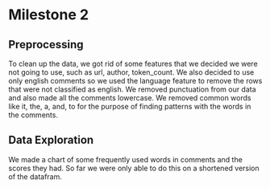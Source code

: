 # Milestone 2
## Preprocessing
To clean up the data, we got rid of some features that we decided we were not going to use, such as url, author, token_count.
We also decided to use only english comments so we used the language feature to remove the rows that were not classified as english.
We removed punctuation from our data and also made all the comments lowercase. 
We removed common words like it, the, a, and, to for the purpose of finding patterns with the words in the comments.
## Data Exploration
We made a chart of some frequently used words in comments and the scores they had. So far we were only able to do this on a shortened version of the datafram.
